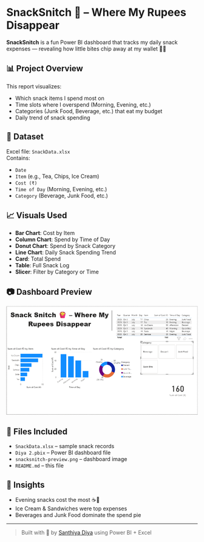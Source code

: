 # SnackSnitch 🍟 – Where My Rupees Disappear

**SnackSnitch** is a fun Power BI dashboard that tracks my daily snack expenses — revealing how little bites chip away at my wallet 🍪💸

## 📊 Project Overview

This report visualizes:
- Which snack items I spend most on
- Time slots where I overspend (Morning, Evening, etc.)
- Categories (Junk Food, Beverage, etc.) that eat my budget
- Daily trend of snack spending

## 🧾 Dataset

Excel file: `SnackData.xlsx`  
Contains:
- `Date`
- `Item` (e.g., Tea, Chips, Ice Cream)
- `Cost (₹)`
- `Time of Day` (Morning, Evening, etc.)
- `Category` (Beverage, Junk Food, etc.)

## 📈 Visuals Used

- **Bar Chart**: Cost by Item
- **Column Chart**: Spend by Time of Day
- **Donut Chart**: Spend by Snack Category
- **Line Chart**: Daily Snack Spending Trend
- **Card**: Total Spend
- **Table**: Full Snack Log
- **Slicer**: Filter by Category or Time

## 📷 Dashboard Preview

![Dashboard Screenshot](snacksnitch-preview.png)

## 📁 Files Included

- `SnackData.xlsx` – sample snack records
- `Diya 2.pbix` – Power BI dashboard file
- `snacksnitch-preview.png` – dashboard image
- `README.md` – this file

## 🧠 Insights

- Evening snacks cost the most ☕🍟
- Ice Cream & Sandwiches were top expenses
- Beverages and Junk Food dominate the spend pie

---

> Built with 💛 by [Santhiya Diya](https://github.com/SanthiyaBaskar) using Power BI + Excel

